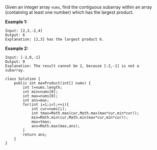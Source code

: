 Given an integer array `nums`, find the contiguous subarray within an array (containing at least one number) which has the largest product.

**Example 1:**

```
Input: [2,3,-2,4]
Output: 6
Explanation: [2,3] has the largest product 6.
```

**Example 2:**

```
Input: [-2,0,-1]
Output: 0
Explanation: The result cannot be 2, because [-2,-1] is not a subarray.
```



```
class Solution {
    public int maxProduct(int[] nums) {
        int l=nums.length;
        int min=nums[0];
        int max=nums[0];
        int ans=max;
        for(int i=1;i<l;++i){
            int cur=nums[i];
            int tmax=Math.max(cur,Math.max(max*cur,min*cur));
            min=Math.min(cur,Math.min(max*cur,min*cur));
            max=tmax;
            ans=Math.max(max,ans);
        }
        return ans;
    }
}
```

